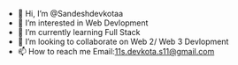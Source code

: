 - 👋 Hi, I’m @Sandeshdevkotaa
- 👀 I’m interested in Web Devlopment
- 🌱 I’m currently learning Full Stack 
- 💞️ I’m looking to collaborate on Web 2/ Web 3 Devlopment
- 📫 How to reach me Email:11s.devkota.s11@gmail.com

<!---
Sandeshdevkotaa/Sandeshdevkotaa is a ✨ special ✨ repository because its `README.md` (this file) appears on your GitHub profile.
You can click the Preview link to take a look at your changes.
--->
